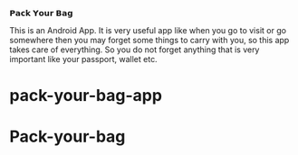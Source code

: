 𝗣𝗮𝗰𝗸 𝗬𝗼𝘂𝗿 𝗕𝗮𝗴

This is an Android App. It is very useful app like when you go to visit or go somewhere then you may forget some things to carry with you, so this app takes care of everything. So you do not forget anything that is very important like your passport, wallet etc.
# pack-your-bag-app
# Pack-your-bag
